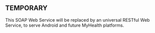 ## TEMPORARY ##

This SOAP Web Service will be replaced by an universal RESTful Web Service, to serve Android and future MyHealth platforms.